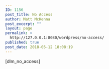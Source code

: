 ```yaml
---
ID: 1156
post_title: No Access
author: Matt McKenna
post_excerpt: ""
layout: page
permalink: >
  http://127.0.0.1:8080/wordpress/no-access/
published: true
post_date: 2018-05-12 18:08:19
---
```

[dlm_no_access]